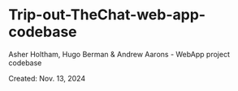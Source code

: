 # Trip-out-TheChat-web-app-codebase
Asher Holtham, Hugo Berman &amp; Andrew Aarons - WebApp project codebase

Created: Nov. 13, 2024
